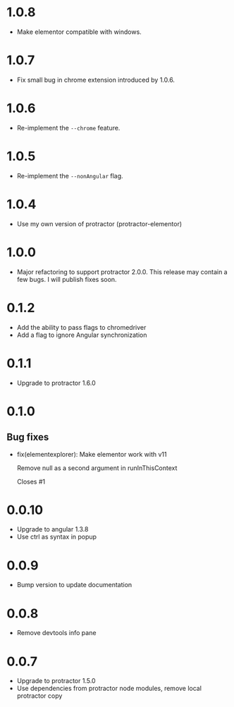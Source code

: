 # 1.0.8

 - Make elementor compatible with windows.

# 1.0.7

 - Fix small bug in chrome extension introduced by 1.0.6.

# 1.0.6

 - Re-implement the `--chrome` feature.

# 1.0.5

 - Re-implement the `--nonAngular` flag.

# 1.0.4

 - Use my own version of protractor (protractor-elementor)

# 1.0.0

 - Major refactoring to support protractor 2.0.0. This release may contain a few
 bugs. I will publish fixes soon.

# 0.1.2

 - Add the ability to pass flags to chromedriver
 - Add a flag to ignore Angular synchronization

# 0.1.1

 - Upgrade to protractor 1.6.0

# 0.1.0

## Bug fixes

 - fix(elementexplorer): Make elementor work with v11

   Remove null as a second argument in runInThisContext

   Closes #1

# 0.0.10

 - Upgrade to angular 1.3.8
 - Use ctrl as syntax in popup

# 0.0.9

 - Bump version to update documentation

# 0.0.8

 - Remove devtools info pane

# 0.0.7

 - Upgrade to protractor 1.5.0
 - Use dependencies from protractor node modules, remove local protractor copy
